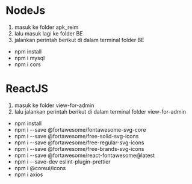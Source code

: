 # NodeJs
1. masuk ke folder apk_reim
2. lalu masuk lagi ke folder BE
3. jalankan perintah berikut di dalam terminal folder BE
  - npm install
  - npm i mysql
  - npm i cors

# ReactJS
1. masuk ke folder view-for-admin
2. lalu jalankan perintah berikut di dalam terminal folder view-for-admin
  - npm install
  - npm i --save @fortawesome/fontawesome-svg-core
  - npm i --save @fortawesome/free-solid-svg-icons
  - npm i --save @fortawesome/free-regular-svg-icons
  - npm i --save @fortawesome/free-brands-svg-icons
  - npm i --save @fortawesome/react-fontawesome@latest
  - npm i --save-dev eslint-plugin-prettier
  - npm i @coreui/icons
  - npm i axios
